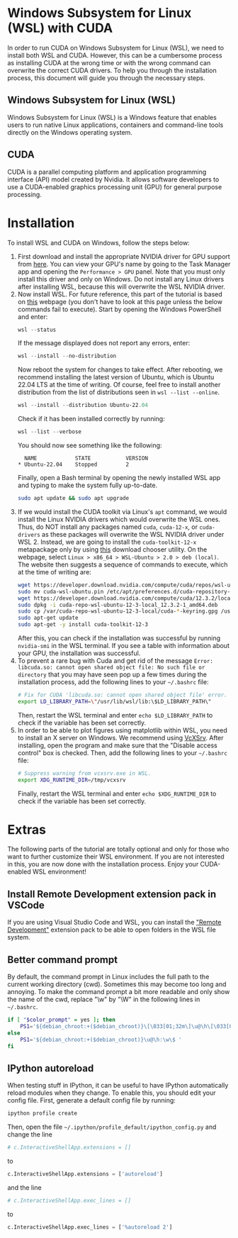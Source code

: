 # Windows Subsystem for Linux (WSL) with CUDA
In order to run CUDA on Windows Subsystem for Linux (WSL), we need to install both WSL and CUDA. However, this can be a cumbersome process as installing CUDA at the wrong time or with the wrong command can overwrite the correct CUDA drivers. To help you through the installation process, this document will guide you through the necessary steps.

## Windows Subsystem for Linux (WSL)
Windows Subsystem for Linux (WSL) is a Windows feature that enables users to run native Linux applications, containers and command-line tools directly on the Windows operating system.

## CUDA
CUDA is a parallel computing platform and application programming interface (API) model created by Nvidia. It allows software developers to use a CUDA-enabled graphics processing unit (GPU) for general purpose processing.


# Installation
To install WSL and CUDA on Windows, follow the steps below:
1. First download and install the appropriate NVIDIA driver for GPU support from [here](https://www.nvidia.com/Download/index.aspx). You can view your GPU's name by going to the Task Manager app and opening the `Performance > GPU` panel. Note that you must only install this driver and only on Windows. Do not install any Linux drivers after installing WSL, because this will overwrite the WSL NVIDIA driver.
2. Now install WSL. For future reference, this part of the tutorial is based on [this](https://docs.microsoft.com/en-us/windows/wsl/install) webpage (you don't have to look at this page unless the below commands fail to execute). Start by opening the Windows PowerShell and enter:
    ```powershell
    wsl --status
    ```
    If the message displayed does not report any errors, enter:
    ```powershell
    wsl --install --no-distribution
    ```
    Now reboot the system for changes to take effect. After rebooting, we recommend installing the latest version of Ubuntu, which is Ubuntu 22.04 LTS at the time of writing. Of course, feel free to install another distribution from the list of distributions seen in `wsl --list --online`.
    ```powershell
    wsl --install --distribution Ubuntu-22.04
    ```
    Check if it has been installed correctly by running:
    ```powershell
    wsl --list --verbose
    ```
    You should now see something like the following:
    ```
      NAME            STATE           VERSION
    * Ubuntu-22.04    Stopped         2
    ```
    Finally, open a Bash terminal by opening the newly installed WSL app and typing to make the system fully up-to-date.
    ```bash
    sudo apt update && sudo apt upgrade
    ```
3. If we would install the CUDA toolkit via Linux's `apt` command, we would install the Linux NVIDIA drivers which would overwrite the WSL ones. Thus, do NOT install any packages named `cuda`, `cuda-12-x`, or `cuda-drivers` as these packages will overwrite the WSL NVIDIA driver under WSL 2. Instead, we are going to install the `cuda-toolkit-12-x` metapackage only by using [this](https://developer.nvidia.com/cuda-downloads) download chooser utility. On the webpage, select `Linux > x86_64 > WSL-Ubuntu > 2.0 > deb (local)`. The website then suggests a sequence of commands to execute, which at the time of writing are:
    ```bash
    wget https://developer.download.nvidia.com/compute/cuda/repos/wsl-ubuntu/x86_64/cuda-wsl-ubuntu.pin
    sudo mv cuda-wsl-ubuntu.pin /etc/apt/preferences.d/cuda-repository-pin-600
    wget https://developer.download.nvidia.com/compute/cuda/12.3.2/local_installers/cuda-repo-wsl-ubuntu-12-3-local_12.3.2-1_amd64.deb
    sudo dpkg -i cuda-repo-wsl-ubuntu-12-3-local_12.3.2-1_amd64.deb
    sudo cp /var/cuda-repo-wsl-ubuntu-12-3-local/cuda-*-keyring.gpg /usr/share/keyrings/
    sudo apt-get update
    sudo apt-get -y install cuda-toolkit-12-3
    ```
    After this, you can check if the installation was successful by running `nvidia-smi` in the WSL terminal. If you see a table with information about your GPU, the installation was successful.
4. To prevent a rare bug with Cuda and get rid of the message `Error: libcuda.so: cannot open shared object file: No such file or directory` that you may have seen pop up a few times during the installation process, add the following lines to your `~/.bashrc` file:
    ```bash
    # Fix for CUDA 'libcuda.so: cannot open shared object file' error.
    export LD_LIBRARY_PATH=\"/usr/lib/wsl/lib:\$LD_LIBRARY_PATH\"
    ```
    Then, restart the WSL terminal and enter `echo $LD_LIBRARY_PATH` to check if the variable has been set correctly.
5. In order to be able to plot figures using matplotlib within WSL, you need to install an X server on Windows. We recommend using [VcXSrv](https://sourceforge.net/projects/vcxsrv/). After installing, open the program and make sure that the "Disable access control" box is checked. Then, add the following lines to your `~/.bashrc` file:
    ```bash
    # Suppress warning from vcxsrv.exe in WSL.
    export XDG_RUNTIME_DIR=/tmp/vcxsrv
    ```
    Finally, restart the WSL terminal and enter `echo $XDG_RUNTIME_DIR` to check if the variable has been set correctly.


# Extras
The following parts of the tutorial are totally optional and only for those who want to further customize their WSL environment. If you are not interested in this, you are now done with the installation process. Enjoy your CUDA-enabled WSL environment!


## Install Remote Development extension pack in VSCode
If you are using Visual Studio Code and WSL, you can install the ["Remote Development"](https://aka.ms/vscode-remote/download/extension) extension pack to be able to open folders in the WSL file system.

## Better command prompt
By default, the command prompt in Linux includes the full path to the current working directory (cwd). Sometimes this may become too long and annoying. To make the command prompt a bit more readable and only show the name of the cwd, replace "\w" by "\W" in the following lines in `~/.bashrc`.
```bash
if [ "$color_prompt" = yes ]; then
    PS1='${debian_chroot:+($debian_chroot)}\[\033[01;32m\]\u@\h\[\033[00m\]:\[\033[01;34m\]\w\[\033[00m\]\$ '
else
    PS1='${debian_chroot:+($debian_chroot)}\u@\h:\w\$ '
fi
```

## IPython autoreload
When testing stuff in IPython, it can be useful to have IPython automatically reload modules when they change. To enable this, you should edit your config file. First, generate a default config file by running:
```bash
ipython profile create
```
Then, open the file `~/.ipython/profile_default/ipython_config.py` and change the line
```python
# c.InteractiveShellApp.extensions = []
```
to
```python
c.InteractiveShellApp.extensions = ['autoreload']
```
and the line
```python
# c.InteractiveShellApp.exec_lines = []
```
to
```python
c.InteractiveShellApp.exec_lines = ['%autoreload 2']
```
